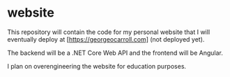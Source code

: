 # website

This repository will contain the code for my personal website that I will eventually deploy at [https://georgeocarroll.com] (not deployed yet).

The backend will be a .NET Core Web API and the frontend will be Angular.

I plan on overengineering the website for education purposes.
